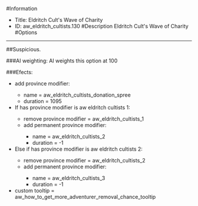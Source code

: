 #Information
 - Title: Eldritch Cult's Wave of Charity
 - ID: aw_eldritch_cultists.130
#Description
Eldritch Cult's Wave of Charity
#Options

___
##Suspicious.

###AI weighting:
AI weights this option at 100


###Efects:<ul><li>add province modifier:</li><ul><li>name = aw_eldritch_cultists_donation_spree</li><li>duration = 1095</li></ul><li>If has province modifier is aw eldritch cultists 1:</li><ul><li>remove province modifier = aw_eldritch_cultists_1</li><li>add permanent province modifier:</li><ul><li>name = aw_eldritch_cultists_2</li><li>duration = -1</li></ul></ul><li>Else if has province modifier is aw eldritch cultists 2:</li><ul><li>remove province modifier = aw_eldritch_cultists_2</li><li>add permanent province modifier:</li><ul><li>name = aw_eldritch_cultists_3</li><li>duration = -1</li></ul></ul><li>custom tooltip = aw_how_to_get_more_adventurer_removal_chance_tooltip</li></ul>
